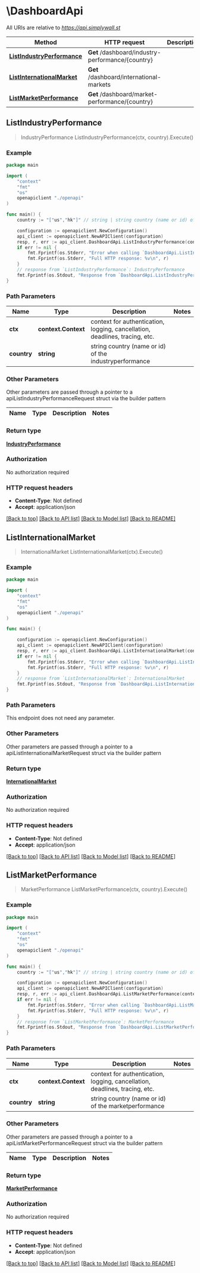 # \DashboardApi

All URIs are relative to *https://api.simplywall.st*

Method | HTTP request | Description
------------- | ------------- | -------------
[**ListIndustryPerformance**](DashboardApi.md#ListIndustryPerformance) | **Get** /dashboard/industry-performance/{country} | 
[**ListInternationalMarket**](DashboardApi.md#ListInternationalMarket) | **Get** /dashboard/international-markets | 
[**ListMarketPerformance**](DashboardApi.md#ListMarketPerformance) | **Get** /dashboard/market-performance/{country} | 



## ListIndustryPerformance

> IndustryPerformance ListIndustryPerformance(ctx, country).Execute()





### Example

```go
package main

import (
    "context"
    "fmt"
    "os"
    openapiclient "./openapi"
)

func main() {
    country := "["us","hk"]" // string | string country (name or id) of the industryperformance

    configuration := openapiclient.NewConfiguration()
    api_client := openapiclient.NewAPIClient(configuration)
    resp, r, err := api_client.DashboardApi.ListIndustryPerformance(context.Background(), country).Execute()
    if err != nil {
        fmt.Fprintf(os.Stderr, "Error when calling `DashboardApi.ListIndustryPerformance``: %v\n", err)
        fmt.Fprintf(os.Stderr, "Full HTTP response: %v\n", r)
    }
    // response from `ListIndustryPerformance`: IndustryPerformance
    fmt.Fprintf(os.Stdout, "Response from `DashboardApi.ListIndustryPerformance`: %v\n", resp)
}
```

### Path Parameters


Name | Type | Description  | Notes
------------- | ------------- | ------------- | -------------
**ctx** | **context.Context** | context for authentication, logging, cancellation, deadlines, tracing, etc.
**country** | **string** | string country (name or id) of the industryperformance | 

### Other Parameters

Other parameters are passed through a pointer to a apiListIndustryPerformanceRequest struct via the builder pattern


Name | Type | Description  | Notes
------------- | ------------- | ------------- | -------------


### Return type

[**IndustryPerformance**](IndustryPerformance.md)

### Authorization

No authorization required

### HTTP request headers

- **Content-Type**: Not defined
- **Accept**: application/json

[[Back to top]](#) [[Back to API list]](../README.md#documentation-for-api-endpoints)
[[Back to Model list]](../README.md#documentation-for-models)
[[Back to README]](../README.md)


## ListInternationalMarket

> InternationalMarket ListInternationalMarket(ctx).Execute()





### Example

```go
package main

import (
    "context"
    "fmt"
    "os"
    openapiclient "./openapi"
)

func main() {

    configuration := openapiclient.NewConfiguration()
    api_client := openapiclient.NewAPIClient(configuration)
    resp, r, err := api_client.DashboardApi.ListInternationalMarket(context.Background()).Execute()
    if err != nil {
        fmt.Fprintf(os.Stderr, "Error when calling `DashboardApi.ListInternationalMarket``: %v\n", err)
        fmt.Fprintf(os.Stderr, "Full HTTP response: %v\n", r)
    }
    // response from `ListInternationalMarket`: InternationalMarket
    fmt.Fprintf(os.Stdout, "Response from `DashboardApi.ListInternationalMarket`: %v\n", resp)
}
```

### Path Parameters

This endpoint does not need any parameter.

### Other Parameters

Other parameters are passed through a pointer to a apiListInternationalMarketRequest struct via the builder pattern


### Return type

[**InternationalMarket**](InternationalMarket.md)

### Authorization

No authorization required

### HTTP request headers

- **Content-Type**: Not defined
- **Accept**: application/json

[[Back to top]](#) [[Back to API list]](../README.md#documentation-for-api-endpoints)
[[Back to Model list]](../README.md#documentation-for-models)
[[Back to README]](../README.md)


## ListMarketPerformance

> MarketPerformance ListMarketPerformance(ctx, country).Execute()





### Example

```go
package main

import (
    "context"
    "fmt"
    "os"
    openapiclient "./openapi"
)

func main() {
    country := "["us","hk"]" // string | string country (name or id) of the marketperformance

    configuration := openapiclient.NewConfiguration()
    api_client := openapiclient.NewAPIClient(configuration)
    resp, r, err := api_client.DashboardApi.ListMarketPerformance(context.Background(), country).Execute()
    if err != nil {
        fmt.Fprintf(os.Stderr, "Error when calling `DashboardApi.ListMarketPerformance``: %v\n", err)
        fmt.Fprintf(os.Stderr, "Full HTTP response: %v\n", r)
    }
    // response from `ListMarketPerformance`: MarketPerformance
    fmt.Fprintf(os.Stdout, "Response from `DashboardApi.ListMarketPerformance`: %v\n", resp)
}
```

### Path Parameters


Name | Type | Description  | Notes
------------- | ------------- | ------------- | -------------
**ctx** | **context.Context** | context for authentication, logging, cancellation, deadlines, tracing, etc.
**country** | **string** | string country (name or id) of the marketperformance | 

### Other Parameters

Other parameters are passed through a pointer to a apiListMarketPerformanceRequest struct via the builder pattern


Name | Type | Description  | Notes
------------- | ------------- | ------------- | -------------


### Return type

[**MarketPerformance**](MarketPerformance.md)

### Authorization

No authorization required

### HTTP request headers

- **Content-Type**: Not defined
- **Accept**: application/json

[[Back to top]](#) [[Back to API list]](../README.md#documentation-for-api-endpoints)
[[Back to Model list]](../README.md#documentation-for-models)
[[Back to README]](../README.md)

